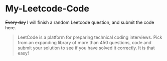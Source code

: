 # My-Leetcode-Code

~~Every day~~ I will finish a random Leetcode question, and submit the code here.

> LeetCode is a platform for preparing technical coding interviews. Pick from an expanding library of more than 450 questions, code and submit your solution to see if you have solved it correctly. It is that easy!

